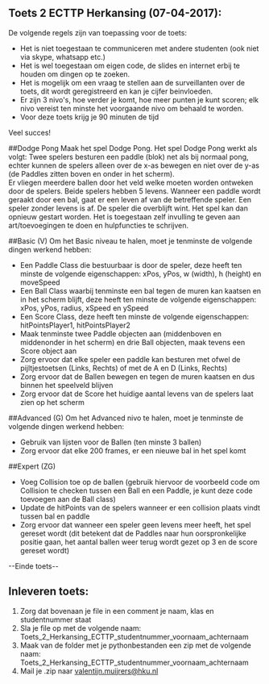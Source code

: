 ## Toets 2 ECTTP Herkansing (07-04-2017):    
De volgende regels zijn van toepassing voor de toets:  
  
- Het is niet toegestaan te communiceren met andere studenten (ook niet via skype, whatsapp etc.)   
- Het is wel toegestaan om eigen code, de slides en internet erbij te houden om dingen op te zoeken.   
- Het is mogelijk om een vraag te stellen aan de surveillanten over de toets, dit wordt geregistreerd en kan je cijfer beinvloeden.   
- Er zijn 3 nivo's, hoe verder je komt, hoe meer punten je kunt scoren; elk nivo vereist ten minste het voorgaande nivo om behaald te worden. 
- Voor deze toets krijg je 90 minuten de tijd   
  
Veel succes!  

##Dodge Pong
Maak het spel Dodge Pong. Het spel Dodge Pong werkt als volgt: Twee spelers besturen een paddle (blok) net als bij normaal pong, echter kunnen de spelers alleen over de x-as bewegen en niet over de y-as (de Paddles zitten boven en onder in het scherm).  
Er vliegen meerdere ballen door het veld welke moeten worden ontweken door de spelers. Beide spelers hebben 5 levens. Wanneer een paddle wordt geraakt door een bal, gaat er een leven af van de betreffende speler. 
Een speler zonder levens is af. De speler die overblijft wint. Het spel kan dan opnieuw gestart worden. 
Het is toegestaan zelf invulling te geven aan art/toevoegingen te doen en hulpfuncties te schrijven. 

##Basic (V)
Om het Basic niveau te halen, moet je tenminste de volgende dingen werkend hebben: 
- Een Paddle Class die bestuurbaar is door de speler, deze heeft ten minste de volgende eigenschappen: xPos, yPos, w (width), h (height) en moveSpeed 
- Een Ball Class waarbij tenminste een bal tegen de muren kan kaatsen en in het scherm blijft, deze heeft ten minste de volgende eigenschappen: xPos, yPos, radius, xSpeed en ySpeed 
- Een Score Class, deze heeft ten minste de volgende eigenschappen: hitPointsPlayer1, hitPointsPlayer2 
- Maak tenminste twee Paddle objecten aan (middenboven en middenonder in het scherm) en drie Ball objecten, maak tevens een Score object aan 
- Zorg ervoor dat elke speler een paddle kan besturen met ofwel de pijltjestoetsen (Links, Rechts) of met de A en D (Links, Rechts) 
- Zorg ervoor dat de Ballen bewegen en tegen de muren kaatsen en dus binnen het speelveld blijven 
- Zorg ervoor dat de Score het huidige aantal levens van de spelers laat zien op het scherm 

##Advanced (G) 
Om het Advanced nivo te halen, moet je tenminste de volgende dingen werkend hebben: 
- Gebruik van lijsten voor de Ballen (ten minste 3 ballen) 
- Zorg ervoor dat elke 200 frames, er een nieuwe bal in het spel komt 

##Expert (ZG)
- Voeg Collision toe op de ballen (gebruik hiervoor de voorbeeld code om Collision te checken tussen een Ball en een Paddle, je kunt deze code toevoegen aan de Ball class) 
- Update de hitPoints van de spelers wanneer er een collision plaats vindt tussen bal en paddle 
- Zorg ervoor dat wanneer een speler geen levens meer heeft, het spel gereset wordt (dit betekent dat de Paddles naar hun oorspronkelijke positie gaan, het aantal ballen weer terug wordt gezet op 3 en de score gereset wordt) 

--Einde toets--  
   
## Inleveren toets:  
  
1. Zorg dat bovenaan je file in een comment je naam, klas en studentnummer staat  
2. Sla je file op met de volgende naam: Toets_2_Herkansing_ECTTP_studentnummer_voornaam_achternaam  
3. Maak van de folder met je pythonbestanden een zip met de volgende naam: Toets_2_Herkansing_ECTTP_studentnummer_voornaam_achternaam  
4. Mail je .zip naar valentijn.muijrers@hku.nl  

